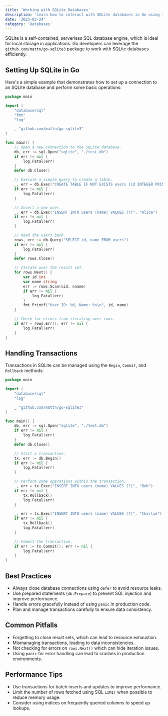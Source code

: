 ```yaml
---
title: 'Working with SQLite Databases'
description: 'Learn how to interact with SQLite databases in Go using the modernc.org/sqlite/driver package'
date: '2025-03-24'
category: 'Databases'
---
```


SQLite is a self-contained, serverless SQL database engine, which is ideal for local storage in applications. Go developers can leverage the `github.com/mattn/go-sqlite3` package to work with SQLite databases efficiently.

## Setting Up SQLite in Go

Here's a simple example that demonstrates how to set up a connection to an SQLite database and perform some basic operations:

```go
package main

import (
	"database/sql"
	"fmt"
	"log"

	_ "github.com/mattn/go-sqlite3"
)

func main() {
	// Open a new connection to the SQLite database.
	db, err := sql.Open("sqlite", "./test.db")
	if err != nil {
		log.Fatal(err)
	}
	defer db.Close()

	// Execute a simple query to create a table.
	_, err = db.Exec("CREATE TABLE IF NOT EXISTS users (id INTEGER PRIMARY KEY, name TEXT)")
	if err != nil {
		log.Fatal(err)
	}

	// Insert a new user.
	_, err = db.Exec("INSERT INTO users (name) VALUES (?)", "Alice")
	if err != nil {
		log.Fatal(err)
	}

	// Read the users back.
	rows, err := db.Query("SELECT id, name FROM users")
	if err != nil {
		log.Fatal(err)
	}
	defer rows.Close()

	// Iterate over the result set.
	for rows.Next() {
		var id int
		var name string
		err := rows.Scan(&id, &name)
		if err != nil {
			log.Fatal(err)
		}
		fmt.Printf("User ID: %d, Name: %s\n", id, name)
	}

	// Check for errors from iterating over rows.
	if err = rows.Err(); err != nil {
		log.Fatal(err)
	}
}
```

## Handling Transactions

Transactions in SQLite can be managed using the `Begin`, `Commit`, and `Rollback` methods:

```go
package main

import (
	"database/sql"
	"log"

	_ "github.com/mattn/go-sqlite3"
)

func main() {
	db, err := sql.Open("sqlite", "./test.db")
	if err != nil {
		log.Fatal(err)
	}
	defer db.Close()

	// Start a transaction.
	tx, err := db.Begin()
	if err != nil {
		log.Fatal(err)
	}

	// Perform some operations within the transaction.
	_, err = tx.Exec("INSERT INTO users (name) VALUES (?)", "Bob")
	if err != nil {
		tx.Rollback()
		log.Fatal(err)
	}

	_, err = tx.Exec("INSERT INTO users (name) VALUES (?)", "Charlie")
	if err != nil {
		tx.Rollback()
		log.Fatal(err)
	}

	// Commit the transaction.
	if err := tx.Commit(); err != nil {
		log.Fatal(err)
	}
}
```

## Best Practices

- Always close database connections using `defer` to avoid resource leaks.
- Use prepared statements (`db.Prepare`) to prevent SQL injection and improve performance.
- Handle errors gracefully instead of using `panic` in production code.
- Plan and manage transactions carefully to ensure data consistency.

## Common Pitfalls

- Forgetting to close result sets, which can lead to resource exhaustion.
- Mismanaging transactions, leading to data inconsistencies.
- Not checking for errors on `rows.Next()` which can hide iteration issues.
- Using `panic` for error handling can lead to crashes in production environments.

## Performance Tips

- Use transactions for batch inserts and updates to improve performance.
- Limit the number of rows fetched using SQL `LIMIT` when possible to reduce memory usage.
- Consider using indices on frequently queried columns to speed up lookups.
